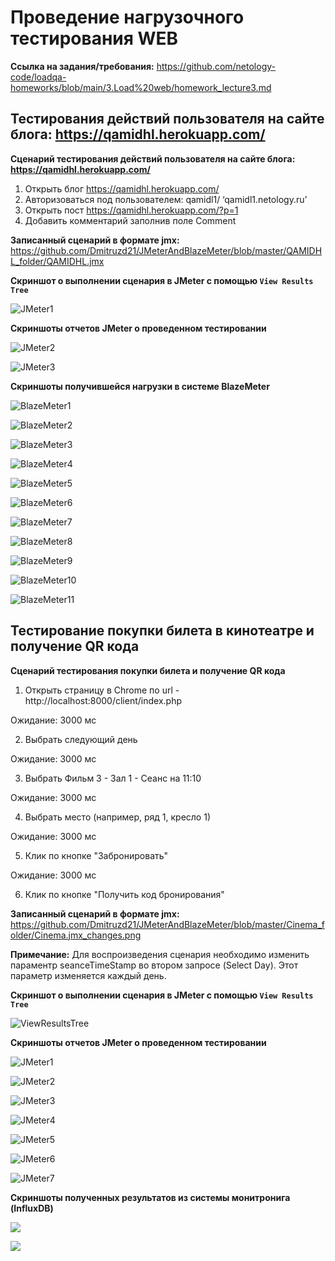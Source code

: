 # **Проведение нагрузочного тестирования WEB**

**Ссылка на задания/требования:** https://github.com/netology-code/loadqa-homeworks/blob/main/3.Load%20web/homework_lecture3.md

## **Тестирования действий пользователя на сайте блога: https://qamidhl.herokuapp.com/**

**Cценарий тестирования действий пользователя на сайте блога: https://qamidhl.herokuapp.com/**

1. Открыть блог https://qamidhl.herokuapp.com/
2. Авторизоваться под пользователем: qamidl1/ ‘qamidl1.netology.ru’
3. Открыть пост https://qamidhl.herokuapp.com/?p=1
4. Добавить комментарий заполнив поле Comment

**Записанный сценарий в формате jmx:** https://github.com/Dmitruzd21/JMeterAndBlazeMeter/blob/master/QAMIDHL_folder/QAMIDHL.jmx

**Cкриншот о выполнении сценария в JMeter с помощью `View Results Tree`**

![JMeter1](/QAMIDHL_folder/JMeter/QAMIDHL1.jmx.png)

**Cкриншоты отчетов JMeter о проведенном тестировании**

![JMeter2](/QAMIDHL_folder/JMeter/QAMIDHLResponceCodesPerSecond.png)

![JMeter3](/QAMIDHL_folder/JMeter/QAMIDHLSummaryReport.png)

**Cкриншоты получившейся нагрузки в системе BlazeMeter**

![BlazeMeter1](/QAMIDHL_folder/BlazeMeter/BM1.png)

![BlazeMeter2](/QAMIDHL_folder/BlazeMeter/BM2.png)

![BlazeMeter3](/QAMIDHL_folder/BlazeMeter/BM3.png)

![BlazeMeter4](/QAMIDHL_folder/BlazeMeter/BM4.png)

![BlazeMeter5](/QAMIDHL_folder/BlazeMeter/BM5.png)

![BlazeMeter6](/QAMIDHL_folder/BlazeMeter/BM6.png)

![BlazeMeter7](/QAMIDHL_folder/BlazeMeter/BM7.png)

![BlazeMeter8](/QAMIDHL_folder/BlazeMeter/BM8.png)

![BlazeMeter9](/QAMIDHL_folder/BlazeMeter/BM9.png)

![BlazeMeter10](/QAMIDHL_folder/BlazeMeter/BM10.png)

![BlazeMeter11](/QAMIDHL_folder/BlazeMeter/BM11.png)

## **Тестирование покупки билета в кинотеатре и получение QR кода**

**Cценарий тестирования покупки билета и получение QR кода**

1. Открыть страницу в Chrome по url - http://localhost:8000/client/index.php

Ожидание: 3000 мс

2. Выбрать следующий день

Ожидание: 3000 мс

3. Выбрать Фильм 3 - Зал 1 - Сеанс на 11:10

Ожидание: 3000 мс

4. Выбрать место (например, ряд 1, кресло 1)

Ожидание: 3000 мс

5. Клик по кнопке "Забронировать"

Ожидание: 3000 мс

6. Клик по кнопке "Получить код бронирования"

**Записанный сценарий в формате jmx:** https://github.com/Dmitruzd21/JMeterAndBlazeMeter/blob/master/Cinema_folder/Cinema.jmx_changes.png

**Примечание:** Для воспроизведения сценария необходимо изменить параментр seanceTimeStamp во втором запросе (Select Day). Этот параметр изменяется каждый день.

**Cкриншот о выполнении сценария в JMeter с помощью `View Results Tree`**

![ViewResultsTree](/Cinema_folder/JMeter/Cinema_ViewTree.png)

**Cкриншоты отчетов JMeter о проведенном тестировании**

![JMeter1](/Cinema_folder/JMeter/JMeter1.png)

![JMeter2](/Cinema_folder/JMeter/JMeter2.png)

![JMeter3](/Cinema_folder/JMeter/JMeter3.png)

![JMeter4](/Cinema_folder/JMeter/JMeter4.png)

![JMeter5](/Cinema_folder/JMeter/JMeter5.png)

![JMeter6](/Cinema_folder/JMeter/JMeter6.png)

![JMeter7](/Cinema_folder/JMeter/JMeter7.png)

**Cкриншоты полученных результатов из системы монитронига (InfluxDB)**

![](/Cinema_folder/InfluxDB/JMeter_InfluxDB1.png)

![](/Cinema_folder/InfluxDB/JMeter_InfluxDB2.png)
